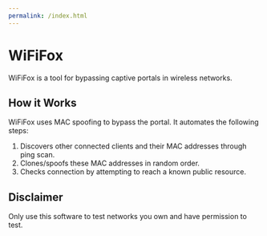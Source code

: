 ```yaml
---
permalink: /index.html
---
```


# WiFiFox
WiFiFox is a tool for bypassing captive portals in wireless networks.

## How it Works
WiFiFox uses MAC spoofing to bypass the portal. It automates the following steps:

1) Discovers other connected clients and their MAC addresses through ping scan.
2) Clones/spoofs these MAC addresses in random order.
3) Checks connection by attempting to reach a known public resource.

## Disclaimer
Only use this software to test networks you own and have permission to test.
